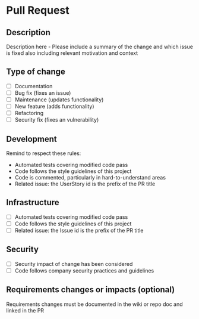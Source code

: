 # Pull Request

## Description

Description here - Please include a summary of the change and which issue is fixed also including relevant motivation and context

## Type of change

- [ ] Documentation
- [ ] Bug fix (fixes an issue)
- [ ] Maintenance (updates functionality)
- [ ] New feature (adds functionality)
- [ ] Refactoring
- [ ] Security fix (fixes an vulnerability)

## Development

Remind to respect these rules:

- Automated tests covering modified code pass
- Code follows the style guidelines of this project
- Code is commented, particularly in hard-to-understand areas
- Related issue: the UserStory id is the prefix of the PR title

## Infrastructure

- [ ] Automated tests covering modified code pass
- [ ] Code follows the style guidelines of this project
- [ ] Related issue: the Issue id is the prefix of the PR title

## Security

- [ ] Security impact of change has been considered
- [ ] Code follows company security practices and guidelines

## Requirements changes or impacts (optional)

Requirements changes must be documented in the wiki or repo doc and linked in the PR
